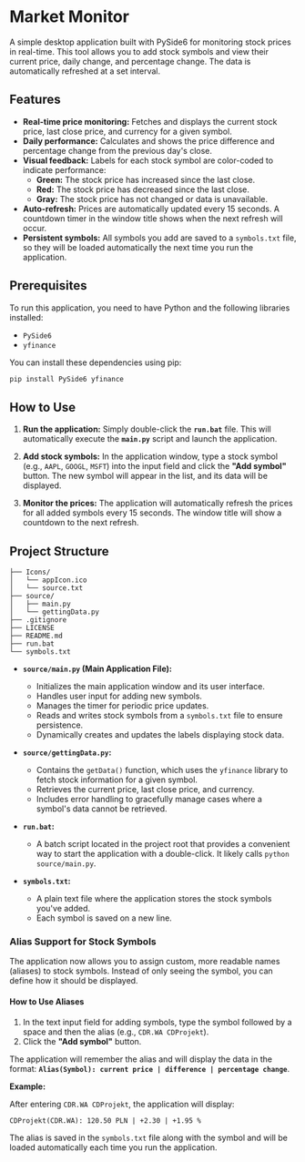 # Market Monitor

A simple desktop application built with PySide6 for monitoring stock prices in real-time. This tool allows you to add stock symbols and view their current price, daily change, and percentage change. The data is automatically refreshed at a set interval.

## Features

-   **Real-time price monitoring:** Fetches and displays the current stock price, last close price, and currency for a given symbol.
-   **Daily performance:** Calculates and shows the price difference and percentage change from the previous day's close.
-   **Visual feedback:** Labels for each stock symbol are color-coded to indicate performance:
    -   **Green:** The stock price has increased since the last close.
    -   **Red:** The stock price has decreased since the last close.
    -   **Gray:** The stock price has not changed or data is unavailable.
-   **Auto-refresh:** Prices are automatically updated every 15 seconds. A countdown timer in the window title shows when the next refresh will occur.
-   **Persistent symbols:** All symbols you add are saved to a `symbols.txt` file, so they will be loaded automatically the next time you run the application.

## Prerequisites

To run this application, you need to have Python and the following libraries installed:

-   `PySide6`
-   `yfinance`

You can install these dependencies using pip:

```bash
pip install PySide6 yfinance
```

## How to Use

1.  **Run the application:**
    Simply double-click the **`run.bat`** file. This will automatically execute the **`main.py`** script and launch the application.

2.  **Add stock symbols:**
    In the application window, type a stock symbol (e.g., `AAPL`, `GOOGL`, `MSFT`) into the input field and click the **"Add symbol"** button. The new symbol will appear in the list, and its data will be displayed.

3.  **Monitor the prices:**
    The application will automatically refresh the prices for all added symbols every 15 seconds. The window title will show a countdown to the next refresh.

## Project Structure

```
├── Icons/
│   └── appIcon.ico
│   └── source.txt
├── source/
│   ├── main.py
│   └── gettingData.py
├── .gitignore
├── LICENSE
├── README.md
├── run.bat
└── symbols.txt
```


-   **`source/main.py` (Main Application File):**
    -   Initializes the main application window and its user interface.
    -   Handles user input for adding new symbols.
    -   Manages the timer for periodic price updates.
    -   Reads and writes stock symbols from a `symbols.txt` file to ensure persistence.
    -   Dynamically creates and updates the labels displaying stock data.

-   **`source/gettingData.py`:**
    -   Contains the `getData()` function, which uses the `yfinance` library to fetch stock information for a given symbol.
    -   Retrieves the current price, last close price, and currency.
    -   Includes error handling to gracefully manage cases where a symbol's data cannot be retrieved.

-   **`run.bat`:**
    -   A batch script located in the project root that provides a convenient way to start the application with a double-click. It likely calls `python source/main.py`.

-   **`symbols.txt`:**
    -   A plain text file where the application stores the stock symbols you've added.
    -   Each symbol is saved on a new line.

### Alias Support for Stock Symbols

The application now allows you to assign custom, more readable names (aliases) to stock symbols. Instead of only seeing the symbol, you can define how it should be displayed.

#### How to Use Aliases

1. In the text input field for adding symbols, type the symbol followed by a space and then the alias (e.g., `CDR.WA CDProjekt`).
2. Click the **"Add symbol"** button.

The application will remember the alias and will display the data in the format: **`Alias(Symbol): current price | difference | percentage change`**.

**Example:**

After entering `CDR.WA CDProjekt`, the application will display:

`CDProjekt(CDR.WA): 120.50 PLN | +2.30 | +1.95 %`

The alias is saved in the `symbols.txt` file along with the symbol and will be loaded automatically each time you run the application.